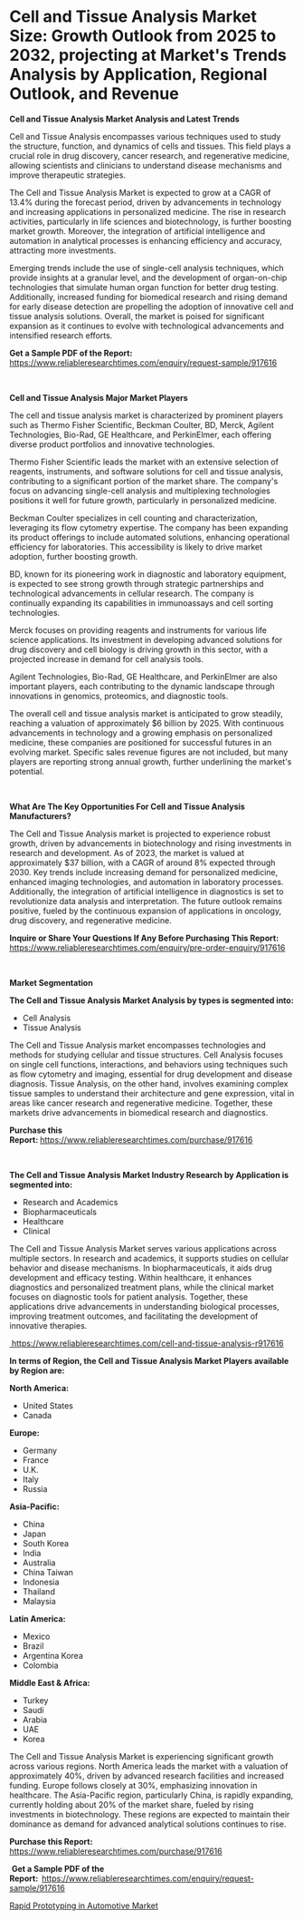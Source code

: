 <p><h1>Cell and Tissue Analysis Market Size: Growth Outlook from 2025 to 2032, projecting at Market's Trends Analysis by Application, Regional Outlook, and Revenue</h1></p><p><strong>Cell and Tissue Analysis Market Analysis and Latest Trends</strong></p>
<p><p>Cell and Tissue Analysis encompasses various techniques used to study the structure, function, and dynamics of cells and tissues. This field plays a crucial role in drug discovery, cancer research, and regenerative medicine, allowing scientists and clinicians to understand disease mechanisms and improve therapeutic strategies. </p><p>The Cell and Tissue Analysis Market is expected to grow at a CAGR of 13.4% during the forecast period, driven by advancements in technology and increasing applications in personalized medicine. The rise in research activities, particularly in life sciences and biotechnology, is further boosting market growth. Moreover, the integration of artificial intelligence and automation in analytical processes is enhancing efficiency and accuracy, attracting more investments. </p><p>Emerging trends include the use of single-cell analysis techniques, which provide insights at a granular level, and the development of organ-on-chip technologies that simulate human organ function for better drug testing. Additionally, increased funding for biomedical research and rising demand for early disease detection are propelling the adoption of innovative cell and tissue analysis solutions. Overall, the market is poised for significant expansion as it continues to evolve with technological advancements and intensified research efforts.</p></p>
<p><strong>Get a Sample PDF of the Report:&nbsp;</strong> <a href="https://www.reliableresearchtimes.com/enquiry/request-sample/917616?utm_campaign=2631&utm_medium=2&utm_source=Github&utm_content=ia&utm_term=07032025&utm_id=cell-and-tissue-analysis">https://www.reliableresearchtimes.com/enquiry/request-sample/917616</a></p>
<p>&nbsp;</p>
<p><strong>Cell and Tissue Analysis Major Market Players</strong></p>
<p><p>The cell and tissue analysis market is characterized by prominent players such as Thermo Fisher Scientific, Beckman Coulter, BD, Merck, Agilent Technologies, Bio-Rad, GE Healthcare, and PerkinElmer, each offering diverse product portfolios and innovative technologies. </p><p>Thermo Fisher Scientific leads the market with an extensive selection of reagents, instruments, and software solutions for cell and tissue analysis, contributing to a significant portion of the market share. The company's focus on advancing single-cell analysis and multiplexing technologies positions it well for future growth, particularly in personalized medicine.</p><p>Beckman Coulter specializes in cell counting and characterization, leveraging its flow cytometry expertise. The company has been expanding its product offerings to include automated solutions, enhancing operational efficiency for laboratories. This accessibility is likely to drive market adoption, further boosting growth.</p><p>BD, known for its pioneering work in diagnostic and laboratory equipment, is expected to see strong growth through strategic partnerships and technological advancements in cellular research. The company is continually expanding its capabilities in immunoassays and cell sorting technologies.</p><p>Merck focuses on providing reagents and instruments for various life science applications. Its investment in developing advanced solutions for drug discovery and cell biology is driving growth in this sector, with a projected increase in demand for cell analysis tools.</p><p>Agilent Technologies, Bio-Rad, GE Healthcare, and PerkinElmer are also important players, each contributing to the dynamic landscape through innovations in genomics, proteomics, and diagnostic tools. </p><p>The overall cell and tissue analysis market is anticipated to grow steadily, reaching a valuation of approximately $6 billion by 2025. With continuous advancements in technology and a growing emphasis on personalized medicine, these companies are positioned for successful futures in an evolving market. Specific sales revenue figures are not included, but many players are reporting strong annual growth, further underlining the market's potential.</p></p>
<p>&nbsp;</p>
<p><strong>What Are The Key Opportunities For Cell and Tissue Analysis Manufacturers?</strong></p>
<p><p>The Cell and Tissue Analysis market is projected to experience robust growth, driven by advancements in biotechnology and rising investments in research and development. As of 2023, the market is valued at approximately $37 billion, with a CAGR of around 8% expected through 2030. Key trends include increasing demand for personalized medicine, enhanced imaging technologies, and automation in laboratory processes. Additionally, the integration of artificial intelligence in diagnostics is set to revolutionize data analysis and interpretation. The future outlook remains positive, fueled by the continuous expansion of applications in oncology, drug discovery, and regenerative medicine.</p></p>
<p><strong>Inquire or Share Your Questions If Any Before Purchasing This Report:</strong> <a href="https://www.reliableresearchtimes.com/enquiry/pre-order-enquiry/917616?utm_campaign=2631&utm_medium=2&utm_source=Github&utm_content=ia&utm_term=07032025&utm_id=cell-and-tissue-analysis">https://www.reliableresearchtimes.com/enquiry/pre-order-enquiry/917616</a></p>
<p>&nbsp;</p>
<p><strong>Market Segmentation</strong></p>
<p><strong>The Cell and Tissue Analysis Market Analysis by types is segmented into:</strong></p>
<p><ul><li>Cell Analysis</li><li>Tissue Analysis</li></ul></p>
<p><p>The Cell and Tissue Analysis market encompasses technologies and methods for studying cellular and tissue structures. Cell Analysis focuses on single cell functions, interactions, and behaviors using techniques such as flow cytometry and imaging, essential for drug development and disease diagnosis. Tissue Analysis, on the other hand, involves examining complex tissue samples to understand their architecture and gene expression, vital in areas like cancer research and regenerative medicine. Together, these markets drive advancements in biomedical research and diagnostics.</p></p>
<p><strong>Purchase this Report:&nbsp;</strong><a href="https://www.reliableresearchtimes.com/purchase/917616?utm_campaign=2631&utm_medium=2&utm_source=Github&utm_content=ia&utm_term=07032025&utm_id=cell-and-tissue-analysis">https://www.reliableresearchtimes.com/purchase/917616</a></p>
<p>&nbsp;</p>
<p><strong>The Cell and Tissue Analysis Market Industry Research by Application is segmented into:</strong></p>
<p><ul><li>Research and Academics</li><li>Biopharmaceuticals</li><li>Healthcare</li><li>Clinical</li></ul></p>
<p><p>The Cell and Tissue Analysis Market serves various applications across multiple sectors. In research and academics, it supports studies on cellular behavior and disease mechanisms. In biopharmaceuticals, it aids drug development and efficacy testing. Within healthcare, it enhances diagnostics and personalized treatment plans, while the clinical market focuses on diagnostic tools for patient analysis. Together, these applications drive advancements in understanding biological processes, improving treatment outcomes, and facilitating the development of innovative therapies.</p></p>
<p><a href="https://www.reliableresearchtimes.com/cell-and-tissue-analysis-r917616?utm_campaign=2631&utm_medium=2&utm_source=Github&utm_content=ia&utm_term=07032025&utm_id=cell-and-tissue-analysis">&nbsp;https://www.reliableresearchtimes.com/cell-and-tissue-analysis-r917616</a></p>
<p><strong>In terms of Region, the Cell and Tissue Analysis Market Players available by Region are:</strong></p>
<p>
    <p> <strong> North America: </strong>
        <ul>
            <li>United States</li>
            <li>Canada</li>
        </ul>
        </p> 
    <p> <strong> Europe: </strong>
        <ul>
            <li>Germany</li>
            <li>France</li>
            <li>U.K.</li>
            <li>Italy</li>
            <li>Russia</li>
        </ul>
        </p> 
    <p> <strong> Asia-Pacific: </strong>
        <ul>
            <li>China</li>
            <li>Japan</li>
            <li>South Korea</li>
            <li>India</li>
            <li>Australia</li>
            <li>China Taiwan</li>
            <li>Indonesia</li>
            <li>Thailand</li>
            <li>Malaysia</li>
        </ul>
        </p> 
    <p> <strong> Latin America: </strong>
        <ul>
            <li>Mexico</li>
            <li>Brazil</li>
            <li>Argentina Korea</li>
            <li>Colombia</li>
        </ul>
        </p> 
    <p> <strong> Middle East & Africa: </strong>
        <ul>
            <li>Turkey</li>
            <li>Saudi</li>
            <li>Arabia</li>
            <li>UAE</li>
            <li>Korea</li>
        </ul>
    </p>
    </p>
<p><p>The Cell and Tissue Analysis Market is experiencing significant growth across various regions. North America leads the market with a valuation of approximately 40%, driven by advanced research facilities and increased funding. Europe follows closely at 30%, emphasizing innovation in healthcare. The Asia-Pacific region, particularly China, is rapidly expanding, currently holding about 20% of the market share, fueled by rising investments in biotechnology. These regions are expected to maintain their dominance as demand for advanced analytical solutions continues to rise.</p></p>
<p><strong>Purchase this Report: </strong><a href="https://www.reliableresearchtimes.com/purchase/917616?utm_campaign=2631&utm_medium=2&utm_source=Github&utm_content=ia&utm_term=07032025&utm_id=cell-and-tissue-analysis">https://www.reliableresearchtimes.com/purchase/917616</a></p>
<p>&nbsp;<strong>Get a Sample PDF of the Report:&nbsp;&nbsp;</strong><a href="https://www.reliableresearchtimes.com/enquiry/request-sample/917616?utm_campaign=2631&utm_medium=2&utm_source=Github&utm_content=ia&utm_term=07032025&utm_id=cell-and-tissue-analysis">https://www.reliableresearchtimes.com/enquiry/request-sample/917616</a></p>
<p><strong></strong></p>
<p><p><a href="https://github.com/shondapmbau/Market-Research-Report-List-1/blob/main/rapid-prototyping-in-automotive-market.md?utm_campaign=2631&utm_medium=2&utm_source=Github&utm_content=ia&utm_term=07032025&utm_id=cell-and-tissue-analysis">Rapid Prototyping in Automotive Market</a></p></p>
